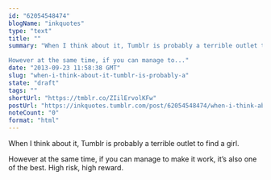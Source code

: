 ```yaml
---
id: "62054548474"
blogName: "inkquotes"
type: "text"
title: ""
summary: "When I think about it, Tumblr is probably a terrible outlet to find a girl. 

However at the same time, if you can manage to..."
date: "2013-09-23 11:58:38 GMT"
slug: "when-i-think-about-it-tumblr-is-probably-a"
state: "draft"
tags: ""
shortUrl: "https://tmblr.co/ZIilErvolKFw"
postUrl: "https://inkquotes.tumblr.com/post/62054548474/when-i-think-about-it-tumblr-is-probably-a"
noteCount: "0"
format: "html"
---
```


When I think about it, Tumblr is probably a terrible outlet to find a girl. 

However at the same time, if you can manage to make it work, it’s also one of the best. High risk, high reward.